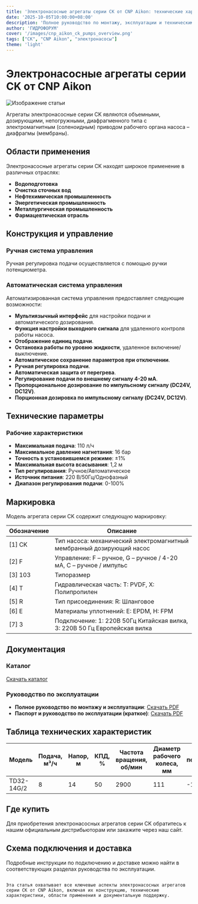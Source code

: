 ```yaml
---
title: 'Электронасосные агрегаты серии CK от CNP Aikon: технические характеристики и применение'
date: '2025-10-05T10:00:00+08:00'
description: 'Полное руководство по монтажу, эксплуатации и техническим характеристикам электронасосных агрегатов серии CK от CNP Aikon.'
author: 'ГИДРОФОРУМ'
cover: '/images/cnp_aikon_ck_pumps_overview.png'
tags: ["CK", "CNP Aikon", "электронасосы"]
theme: 'light'
---
```


# Электронасосные агрегаты серии CK от CNP Aikon

![Изображение статьи](/images/cnp_aikon_ck_pumps_overview.jpg)

Агрегаты электронасосные серии CK являются объемными, дозирующими, непогружными, диафрагменного типа с электромагнитным (соленоидным) приводом рабочего органа насоса – диафрагмы (мембраны).

## Области применения

Электронасосные агрегаты серии CK находят широкое применение в различных отраслях:

- **Водоподготовка**
- **Очистка сточных вод**
- **Нефтехимическая промышленность**
- **Энергетическая промышленность**
- **Металлургическая промышленность**
- **Фармацевтическая отрасль**

## Конструкция и управление

### Ручная система управления
Ручная регулировка подачи осуществляется с помощью ручки потенциометра.

### Автоматическая система управления
Автоматизированная система управления предоставляет следующие возможности:

- **Мультиязычный интерфейс** для настройки подачи и автоматического дозирования.
- **Функция настройки выходного сигнала** для удаленного контроля работы насоса.
- **Отображение единиц подачи**.
- **Остановка работы по уровню жидкости**, удаленное включение/выключение.
- **Автоматическое сохранение параметров при отключении**.
- **Ручная регулировка подачи**.
- **Автоматическая защита от перегрева**.
- **Регулирование подачи по внешнему сигналу 4-20 мА**.
- **Пропорциональное дозирование по импульсному сигналу (DC24V, DC12V)**.
- **Порционная дозировка по импульсному сигналу (DC24V, DC12V)**.

## Технические параметры

### Рабочие характеристики
- **Максимальная подача**: 110 л/ч
- **Максимальное давление нагнетания**: 16 бар
- **Точность в установившемся режиме**: ±1%
- **Максимальная высота всасывания**: 1,2 м
- **Тип регулирования**: Ручное/Автоматическое
- **Источник питания**: 220 В/50Гц/Однофазный
- **Диапазон регулирования подачи**: 0-100%

## Маркировка

Модель агрегата серии CK содержит следующую маркировку:

| Обозначение | Описание |
|-------------|----------|
| [1] CK      | Тип насоса: механический электромагнитный мембранный дозирующий насос |
| [2] F       | Управление: F – ручное, G – ручное / 4-20 мА, С – ручное / импульс |
| [3] 103     | Типоразмер |
| [4] T       | Гидравлическая часть: T: PVDF, X: Полипропилен |
| [5] R       | Тип присоединения: R: Шланговое |
| [6] E       | Материалы уплотнений: E: EPDM, H: FPM |
| [7] 3       | Подключение: 1: 220В 50Гц Китайская вилка, 3: 220В 50 Гц Европейская вилка |

## Документация

### Каталог
[Скачать каталог](link_to_catalog)

### Руководство по эксплуатации
- **Полное руководство по монтажу и эксплуатации**: [Скачать PDF](link_to_full_manual)
- **Паспорт и руководство по эксплуатации (краткое)**: [Скачать PDF](link_to_short_manual)

## Таблица технических характеристик

| Модель             | Подача, м³/ч | Напор, м | КПД, %  | Частота вращения, об/мин | Диаметр рабочего колеса, мм | Температура перекачиваемой среды, °C | Диаметр присоединения, мм | Мощность, кВт | Масса, кг |
|--------------------|-------------|----------|---------|---------------------------|-----------------------------|------------------------------------|-----------------------------|-------------|----------|
| TD32-14G/2         | 8           | 14       | 50      | 2900                       | 111                         | -15~110                          | 32                             | 0,75        | 33       |

## Где купить

Для приобретения электронасосных агрегатов серии CK обратитесь к нашим официальным дистрибьюторам или закажите через наш сайт.

## Схема подключения и доставка

Подробные инструкции по подключению и доставке можно найти в соответствующих разделах руководства по эксплуатации.
```

Эта статья охватывает все ключевые аспекты электронасосных агрегатов серии CK от CNP Aikon, включая их конструкцию, технические характеристики, области применения и документальную поддержку.
